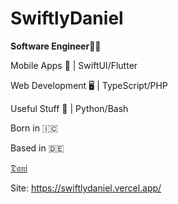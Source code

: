 # SwiftlyDaniel

**Software Engineer👨‍💻**

Mobile Apps 📱 | SwiftUI/Flutter

Web Development 🖥️ | TypeScript/PHP

Useful Stuff 🥷 | Python/Bash

Born in 🇮🇨

Based in 🇩🇪

[𝔇𝔞𝔫𝔦](https://bento.me/swiftlydaniel)

Site: https://swiftlydaniel.vercel.app/

